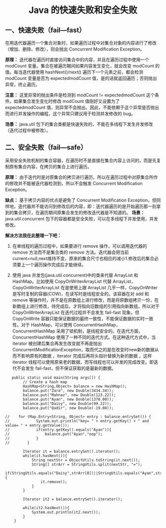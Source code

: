 # <p align="center">Java 的快速失败和安全失败</p>


## 一、快速失败（fail—fast）
在用迭代器遍历一个集合对象时，如果遍历过程中对集合对象的内容进行了修改（增加、删除、修改），则会抛出 Concurrent Modification Exception。

**原理：** 迭代器在遍历时直接访问集合中的内容，并且在遍历过程中使用一个 modCount 变量。集合在被遍历期间如果内容发生变化，就会改变 modCount 的值。每当迭代器使用 hashNext()/next() 遍历下一个元素之前，都会检测 modCount 变量是否为 expectedmodCount 值，是的话就返回遍历；否则抛出异常，终止遍历。

**注意：** 这里异常的抛出条件是检测到 modCount != expectedmodCount 这个条件。如果集合发生变化时修改 modCount 值刚好又设置为了 expectedmodCount 值，则异常不会抛出。因此，不能依赖于这个异常是否抛出而进行并发操作的编程，这个异常只建议用于检测并发修改的 bug。

**场景：** java.util 包下的集合类都是快速失败的，不能在多线程下发生并发修改（迭代过程中被修改）。

## 二、安全失败（fail—safe）
采用安全失败机制的集合容器，在遍历时不是直接在集合内容上访问的，而是先复制原有集合内容，在拷贝的集合上进行遍历。

**原理：** 由于迭代时是对原集合的拷贝进行遍历，所以在遍历过程中对原集合所作的修改并不能被迭代器检测到，所以不会触发 Concurrent Modification Exception。

**缺点：** 基于拷贝内容的优点是避免了 Concurrent Modification Exception，但同样地，迭代器并不能访问到修改后的内容，即：迭代器遍历的是开始遍历那一刻拿到的集合拷贝，在遍历期间原集合发生的修改迭代器是不知道的。
**场景：** java.util.concurrent 包下的容器都是安全失败，可以在多线程下并发使用，并发修改。


**解决方法我在此整理一下吧：**

1. 在单线程的遍历过程中，如果要进行 remove 操作，可以调用迭代器的 remove 方法而不是集合类的 remove 方法。迭代器会把当前current=null,next维持不变，原来的集合尺寸也相应的减小1.修改后的集合必须要上一个遍历操作完成后才能继续。

2. 使用 java 并发包(java.util.concurrent)中的类来代替 ArrayList 和 HashMap。比如使用 CopyOnWriterArrayList 代替 ArrayList，CopyOnWriterArrayList 在是使用上跟 ArrayList 几乎一样，CopyOnWriter 是写时复制的容器(COW)，在读写时是线程安全的。该容器在对 add 和 remove 等操作时，并不是在原数组上进行修改，而是将原数组拷贝一份，在新数组上进行修改，待完成后，才将指向旧数组的引用指向新数组，所以对于 CopyOnWriterArrayList 在迭代过程并不会发生 fail-fast 现象。但 CopyOnWrite 容器只能保证数据的最终一致性，不能保证数据的实时一致性。对于 HashMap，可以使用 ConcurrentHashMap，ConcurrentHashMap 采用了锁机制，是线程安全的。在迭代方面，ConcurrentHashMap 使用了一种不同的迭代方式。在这种迭代方式中，当 iterator 被创建后集合再发生改变就不再是抛出 ConcurrentModificationException，取而代之的是在改变时new新的数据从而不影响原有的数据 ，iterator 完成后再将头指针替换为新的数据 ，这样 iterator 线程可以使用原来老的数据，而写线程也可以并发的完成改变。即迭代不会发生 fail-fast，但不保证获取的是最新的数据。


```
   public static void main(String args[]) {
        // Create a hash map
        HashMap<String,Object> balance = new HashMap();
        balance.put("Zara", new Double(3434.34));
        balance.put("Mahnaz", new Double(123.22));
        balance.put("Ayan", new Double(1378.00));
        balance.put("Daisy", new Double(99.22));
        balance.put("Qadir", new Double(-19.08));

//    for (Map.Entry<String, Object> entry : balance.entrySet()) {
//            System.out.println("key= " + entry.getKey() + " and value= " + entry.getValue());
//            if(entry.getKey().equals("Ayan")){
//                balance.put("Ayan","oop");
//            }
//        }

        Iterator it = balance.entrySet().iterator();
        while(it.hasNext()){
            String nextStr = ObjectUtils.toString(it.next());
            String[] strArr = StringUtils.split(nextStr, "=");
            if(StringUtils.equals("Daisy",strArr[0])||StringUtils.equals("Ayan",strArr[0])){
                it.remove();
            }
        }

        Iterator it2 = balance.entrySet().iterator();

        while(it2.hasNext()){
            System.out.println(it2.next());
        }
    }
```





